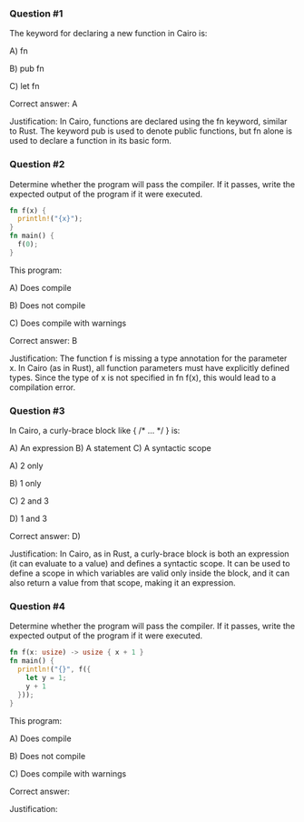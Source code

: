 ### Question #1

The keyword for declaring a new function in Cairo is:

A) fn

B) pub fn

C) let fn

Correct answer: A

Justification: In Cairo, functions are declared using the fn keyword, similar to Rust. The keyword pub is used to denote public functions, but fn alone is used to declare a function in its basic form​.

### Question #2

Determine whether the program will pass the compiler. If it passes, write the expected output of the program if it were executed.

```rust
fn f(x) { 
  println!("{x}");
}
fn main() {
  f(0);
}
```

This program: 

A) Does compile

B) Does not compile

C) Does compile with warnings

Correct answer: B

Justification: The function f is missing a type annotation for the parameter x. In Cairo (as in Rust), all function parameters must have explicitly defined types. Since the type of x is not specified in fn f(x), this would lead to a compilation error​.

### Question #3

In Cairo, a curly-brace block like { /* ... */ } is:

A) An expression
B) A statement
C) A syntactic scope

A) 2 only

B) 1 only

C) 2 and 3

D) 1 and 3

Correct answer: D) 

Justification: In Cairo, as in Rust, a curly-brace block is both an expression (it can evaluate to a value) and defines a syntactic scope. It can be used to define a scope in which variables are valid only inside the block, and it can also return a value from that scope, making it an expression​​.

### Question #4

Determine whether the program will pass the compiler. If it passes, write the expected output of the program if it were executed.

```rust
fn f(x: usize) -> usize { x + 1 }
fn main() {
  println!("{}", f({
    let y = 1;
    y + 1
  }));
}
```

This program: 

A) Does compile

B) Does not compile

C) Does compile with warnings

Correct answer: 

Justification: